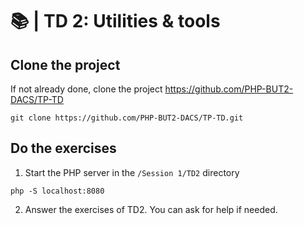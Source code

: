 # 📚 | TD 2: Utilities & tools

## Clone the project

If not already done, clone the project https://github.com/PHP-BUT2-DACS/TP-TD

```shell
git clone https://github.com/PHP-BUT2-DACS/TP-TD.git
```

## Do the exercises

1. Start the PHP server in the `/Session 1/TD2` directory

```shell
php -S localhost:8080
```

2. Answer the exercises of TD2. You can ask for help if needed.
